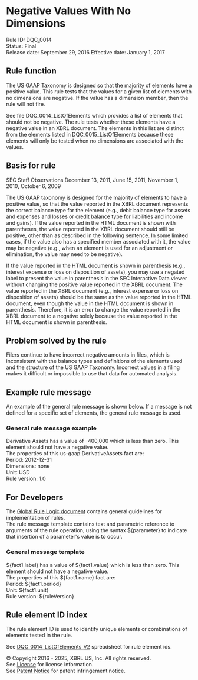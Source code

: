 # Negative Values With No Dimensions
Rule ID: DQC_0014  
Status:  Final  
Release date: September 29, 2016
Effective date: January 1, 2017

## Rule function
The US GAAP Taxonomy is designed so that the majority of elements have a positive value. This rule tests that the values for a given list of elements with no dimensions are negative.  If the value has a dimension member, then the rule will not fire.  

See file DQC_0014_ListOfElements which provides a list of elements that should not be negative. The rule tests whether these elements have a negative value in an XBRL document. The elements in this list are distinct from the elements listed in DQC_0015_ListOfElements because these elements will only be tested when no dimensions are associated with the values.  

## Basis for rule  
SEC Staff Observations December 13, 2011, June 15, 2011, November 1, 2010, October 6, 2009

The US GAAP taxonomy is designed for the majority of elements to have a positive value, so that the value reported in the XBRL document represents the correct balance type for the element (e.g., debit balance type for assets and expenses and losses or credit balance type for liabilities and income and gains). If the value reported in the HTML document is shown with parentheses, the value reported in the XBRL document should still be positive, other than as described in the following sentence. In some limited cases, if the value also has a specified member associated with it, the value may be negative (e.g., when an element is used for an adjustment or elimination, the value may need to be negative).  

If the value reported in the HTML document is shown in parenthesis (e.g., interest expense or loss on disposition of assets), you may use a negated label to present the value in parenthesis in the SEC Interactive Data viewer without changing the positive value reported in the XBRL document. The value reported in the XBRL document (e.g., interest expense or loss on disposition of assets) should be the same as the value reported in the HTML document, even though the value in the HTML document is shown in parenthesis. Therefore, it is an error to change the value reported in the XBRL document to a negative solely because the value reported in the HTML document is shown in parenthesis.  

## Problem solved by the rule
Filers continue to have incorrect negative amounts in files, which is inconsistent with the balance types and definitions of the elements used and the structure of the US GAAP Taxonomy. Incorrect values in a filing makes it difficult or impossible to use that data for automated analysis.  

## Example rule message
An example of the general rule message is shown below. If a message is not defined for a specific set of elements, the general rule message is used.  
### General rule message example
Derivative Assets has a value of -400,000 which is less than zero. This element should not have a negative value.  
The properties of this us-gaap:DerivativeAssets fact are:  
Period: 2012-12-31  
Dimensions: none  
Unit: USD  
Rule version: 1.0
## For Developers
The [Global Rule Logic document](https://github.com/DataQualityCommittee/dqc_us_rules/blob/master/docs/GlobalRuleLogic.md) contains general guidelines for implementation of rules.  
The rule message template contains text and parametric reference to arguments of the rule operation, using the syntax ${parameter} to indicate that insertion of a parameter's value is to occur.  
### General message template
${fact1.label} has a value of ${fact1.value} which is less than zero. This element should not have a negative value.  
The properties of this ${fact1.name} fact are:  
Period: ${fact1.period}  
Unit: ${fact1.unit}  
Rule version: ${ruleVersion}
## Rule element ID index
The rule element ID is used to identify unique elements or combinations of elements tested in the rule. 

See [DQC_0014_ListOfElements_V2](DQC_0014_ListOfElements_V2.xlsx?raw=true) spreadsheet for rule element ids.  

© Copyright 2016 - 2025, XBRL US, Inc. All rights reserved.   
See [License](https://xbrl.us/dqc-license) for license information.  
See [Patent Notice](https://xbrl.us/dqc-patent) for patent infringement notice.  
